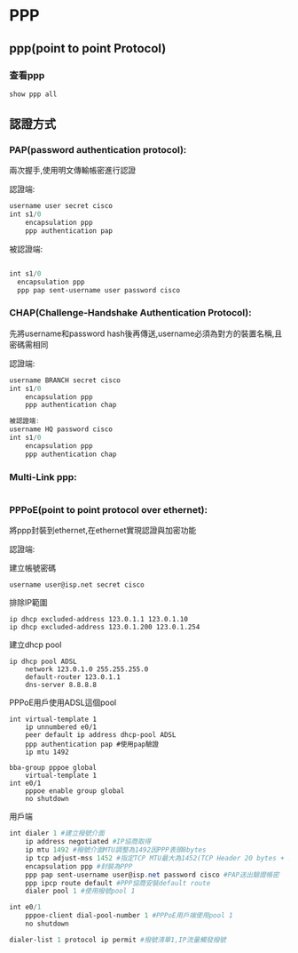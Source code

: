 # PPP

## ppp(point to point Protocol)

### 查看ppp

```powershell
show ppp all  
```

## 認證方式

### PAP(password authentication protocol):

兩次握手,使用明文傳輸帳密進行認證 

認證端: 

```powershell
username user secret cisco 
int s1/0
	encapsulation ppp 
	ppp authentication pap
```

被認證端:

```powershell

int s1/0
  encapsulation ppp
  ppp pap sent-username user password cisco
```

### CHAP(Challenge-Handshake Authentication Protocol):

先將username和password hash後再傳送,username必須為對方的裝置名稱,且密碼需相同 

認證端: 

```powershell
username BRANCH secret cisco 
int s1/0 
	encapsulation ppp 
	ppp authentication chap
```

```powershell
被認證端:
username HQ password cisco
int s1/0
    encapsulation ppp
    ppp authentication chap
```

### Multi-Link ppp:

```jsx

```

### PPPoE(point to point protocol over ethernet):

將ppp封裝到ethernet,在ethernet實現認證與加密功能 

認證端:

建立帳號密碼

```
username user@isp.net secret cisco
```

排除IP範圍

```
ip dhcp excluded-address 123.0.1.1 123.0.1.10  
ip dhcp excluded-address 123.0.1.200 123.0.1.254
```

建立dhcp pool

```
ip dhcp pool ADSL  
	network 123.0.1.0 255.255.255.0 
	default-router 123.0.1.1
	dns-server 8.8.8.8
```

PPPoE用戶使用ADSL這個pool 

```
int virtual-template 1 
	ip unnumbered e0/1 
	peer default ip address dhcp-pool ADSL 
	ppp authentication pap #使用pap驗證 
	ip mtu 1492 
```

```
bba-group pppoe global 
	virtual-template 1 
int e0/1 
	pppoe enable group global 
	no shutdown
```

用戶端

```powershell
int dialer 1 #建立撥號介面
	ip address negotiated #IP協商取得
	ip mtu 1492 #撥號介面MTU調整為1492因PPP表頭8bytes
	ip tcp adjust-mss 1452 #指定TCP MTU最大為1452(TCP Header 20 bytes + IPv4 Header 20 bytes)
	encapsulation ppp #封裝為PPP 
	ppp pap sent-username user@isp.net password cisco #PAP送出驗證帳密
	ppp ipcp route default #PPP協商安裝default route
	dialer pool 1 #使用撥號pool 1
```

```powershell
int e0/1 
	pppoe-client dial-pool-number 1 #PPPoE用戶端使用pool 1
	no shutdown
```

```powershell
dialer-list 1 protocol ip permit #撥號清單1,IP流量觸發撥號
```